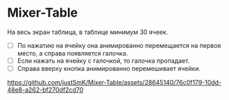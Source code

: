# Mixer-Table

На весь экран таблица, в таблице минимум 30 ячеек.

- [ ] По нажатию на ячейку она анимированно перемещается на первое место, а справа появляется галочка.
- [ ] Если нажать на ячейку с галочкой, то галочка пропадает.
- [ ] Справа вверху кнопка анимированно перемешивает ячейки.

https://github.com/justSmK/Mixer-Table/assets/28645140/76c0f179-10dd-48e8-a262-bf270df2cd70

